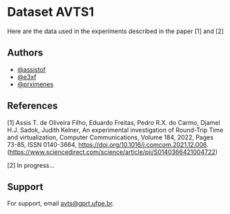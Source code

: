 # Dataset AVTS1

Here are the data used in the experiments described in the paper [1] and [2]

## Authors

- [@assistof](https://www.github.com/assistof)
- [@e3xf](https://www.github.com/e3xf)
- [@prximenes](https://www.github.com/prximenes)


<!-- ## Badges

Add badges from somewhere like: [shields.io](https://shields.io/)

[![MIT License](https://img.shields.io/apm/l/atomic-design-ui.svg?)](https://github.com/tterb/atomic-design-ui/blob/master/LICENSEs)
[![GPLv3 License](https://img.shields.io/badge/License-GPL%20v3-yellow.svg)](https://opensource.org/licenses/)
[![AGPL License](https://img.shields.io/badge/license-AGPL-blue.svg)](http://www.gnu.org/licenses/agpl-3.0) -->


## References

[1] Assis T. de Oliveira Filho, Eduardo Freitas, Pedro R.X. do Carmo, Djamel H.J. Sadok, Judith Kelner,
An experimental investigation of Round-Trip Time and virtualization,
Computer Communications,
Volume 184,
2022,
Pages 73-85,
ISSN 0140-3664,
https://doi.org/10.1016/j.comcom.2021.12.006.
(https://www.sciencedirect.com/science/article/pii/S0140366421004722)

[2] In progress...

## Support

For support, email avts@gprt.ufpe.br.

